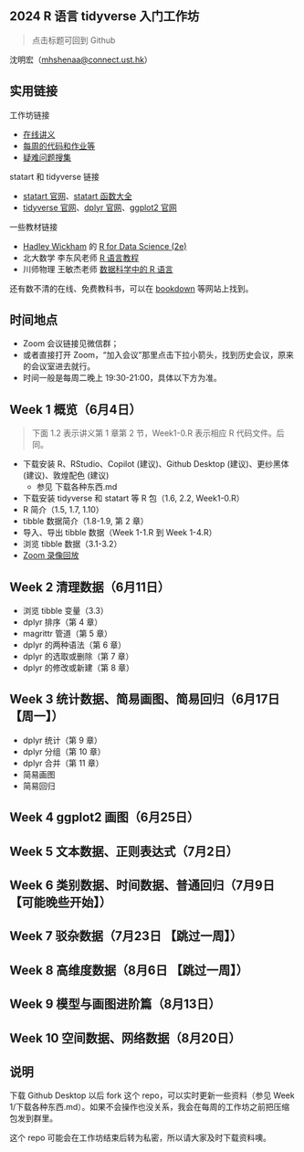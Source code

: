 ## 2024 R 语言 tidyverse 入门工作坊

> 点击标题可回到 Github
<!-- [点击回到 Github](https://github.com/socimh/2024-Summer-R-Workshop) -->

沈明宏（mhshenaa@connect.ust.hk）

## 实用链接

工作坊链接

- [在线讲义](https://socimh.github.io/intro2tidy/)
- [每周的代码和作业等](https://github.com/socimh/2024-Summer-R-Workshop)
- [疑难问题搜集](https://docs.qq.com/doc/DZWdQREVuUEtTV0l4?scene=45af37bc0fcf6a8f5e1ec050JkZHs1)

statart 和 tidyverse 链接

- [statart 官网](https://socimh.github.io/statart/index.html)、[statart 函数大全](https://socimh.github.io/statart/reference/index.html)
- [tidyverse 官网](https://www.tidyverse.org/packages/)、[dplyr 官网](https://dplyr.tidyverse.org/)、[ggplot2 官网](https://ggplot2.tidyverse.org/)

一些教材链接

- [Hadley Wickham](https://hadley.nz/) 的 [R for Data Science (2e)](https://r4ds.hadley.nz/)
- 北大数学 李东风老师 [R 语言教程](https://www.math.pku.edu.cn/teachers/lidf/docs/Rbook/html/_Rbook/index.html)
- 川师物理 王敏杰老师 [数据科学中的 R 语言](https://bookdown.org/wangminjie/R4DS/author.html)

还有数不清的在线、免费教科书，可以在 [bookdown](https://bookdown.org/home/archive/) 等网站上找到。

## 时间地点

- Zoom 会议链接见微信群；
- 或者直接打开 Zoom，“加入会议”那里点击下拉小箭头，找到历史会议，原来的会议室进去就行。
- 时间一般是每周二晚上 19:30-21:00，具体以下方为准。

## Week 1 概览（6月4日）

> 下面 1.2 表示讲义第 1 章第 2 节，Week1-0.R 表示相应 R 代码文件。后同。

- 下载安装 R、RStudio、Copilot (建议)、Github Desktop (建议)、更纱黑体 (建议)、敦煌配色 (建议)
  - 参见 下载各种东西.md
- 下载安装 tidyverse 和 statart 等 R 包（1.6, 2.2, Week1-0.R）
- R 简介（1.5, 1.7, 1.10）
- tibble 数据简介（1.8-1.9, 第 2 章）
- 导入、导出 tibble 数据（Week 1-1.R 到 Week 1-4.R）
- 浏览 tibble 数据（3.1-3.2）
- [Zoom 录像回放](https://hkust.zoom.us/rec/share/BctFpkiuSJ-Fu_My1Iu4FZjspod3VcfE2hc8B8Llf2VXzjyNbvurA4cLjx_09zkw.u9NJYutAgH8op6MG )

## Week 2 清理数据（6月11日）

- 浏览 tibble 变量（3.3）
- dplyr 排序（第 4 章）
- magrittr 管道（第 5 章）
- dplyr 的两种语法（第 6 章）
- dplyr 的选取或删除（第 7 章）
- dplyr 的修改或新建（第 8 章）

## Week 3 统计数据、简易画图、简易回归（6月17日 【周一】）

- dplyr 统计（第 9 章）
- dplyr 分组（第 10 章）
- dplyr 合并（第 11 章）
- 简易画图
- 简易回归

## Week 4 ggplot2 画图（6月25日）

## Week 5 文本数据、正则表达式（7月2日）

## Week 6 类别数据、时间数据、普通回归（7月9日 【可能晚些开始】）

## Week 7 驳杂数据（7月23日 【跳过一周】）

## Week 8 高维度数据（8月6日 【跳过一周】）

## Week 9 模型与画图进阶篇（8月13日）

## Week 10 空间数据、网络数据（8月20日）

## 说明

下载 Github Desktop 以后 fork 这个 repo，可以实时更新一些资料（参见 Week 1/下载各种东西.md）。如果不会操作也没关系，我会在每周的工作坊之前把压缩包发到群里。

这个 repo 可能会在工作坊结束后转为私密，所以请大家及时下载资料噢。
